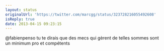 ```yaml
---
layout: status
originalUrl: 'https://twitter.com/marcgg/status/323728216055492608'
isReply: true
date: 2013-04-15 09:23:15
---
```


@fabienpenso tu te dirais que des mecs qui gèrent de telles sommes sont un minimum pro et compétents

